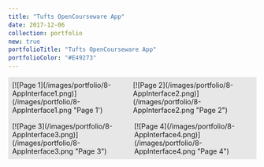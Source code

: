 ```yaml
---
title: "Tufts OpenCourseware App"
date: 2017-12-06
collection: portfolio
new: true
portfolioTitle: "Tufts OpenCourseware App"
portfolioColor: "#E49273"
---
```

<div style="display: flex; padding: 8px; background: #e7e7e7;">
<div style="margin-right: 8px;">
[![Page 1](/images/portfolio/8-AppInterface1.png)](/images/portfolio/8-AppInterface1.png "Page 1')
</div>
<div>
[![Page 2](/images/portfolio/8-AppInterface2.png)](/images/portfolio/8-AppInterface2.png "Page 2")
</div>
</div>
<div style="display: flex; padding: 8px; background: #e7e7e7;">
<div style="margin-right: 8px;">
[![Page 3](/images/portfolio/8-AppInterface3.png)](/images/portfolio/8-AppInterface3.png "Page 3")
</div>
<div>
[![Page 4](/images/portfolio/8-AppInterface4.png)](/images/portfolio/8-AppInterface4.png "Page 4")
</div>
</div>